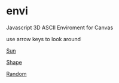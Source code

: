 envi
====

Javascript 3D ASCII Enviroment for Canvas


use arrow keys to look around

<a target="_blank" href="https://rawgithub.com/mcoppola/envi/outside_scene/index.html">Sun</a>

<a target="_blank" href="https://googledrive.com/host/0B1KDVevzLxYpNkNxZ1hIZ0c4UnM/index.html">Shape</a>

<a target="_blank" href="https://googledrive.com/host/0B1KDVevzLxYpaGJWRjhHZ3JCNTA/index.html">Random</a>
